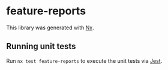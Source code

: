 # feature-reports

This library was generated with [Nx](https://nx.dev).

## Running unit tests

Run `nx test feature-reports` to execute the unit tests via [Jest](https://jestjs.io).
